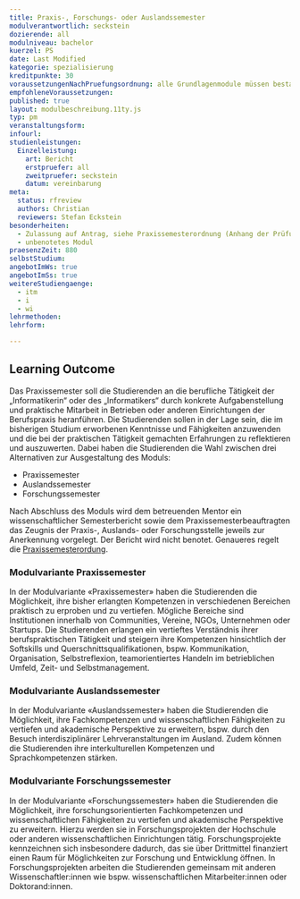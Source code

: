 ```yaml
---
title: Praxis-, Forschungs- oder Auslandssemester
modulverantwortlich: seckstein
dozierende: all
modulniveau: bachelor
kuerzel: PS
date: Last Modified
kategorie: spezialisierung
kreditpunkte: 30
voraussetzungenNachPruefungsordnung: alle Grundlagenmodule müssen bestanden sein
empfohleneVoraussetzungen: 
published: true
layout: modulbeschreibung.11ty.js
typ: pm
veranstaltungsform: 
infourl: 
studienleistungen:
  Einzelleistung:
    art: Bericht
    erstpruefer: all
    zweitpruefer: seckstein
    datum: vereinbarung
meta:
  status: rfreview
  authors: Christian
  reviewers: Stefan Eckstein
besonderheiten: 
  - Zulassung auf Antrag, siehe Praxissemesterordnung (Anhang der Prüfungsordnung).
  - unbenotetes Modul
praesenzZeit: 880
selbstStudium:
angebotImWs: true
angebotImSs: true
weitereStudiengaenge: 
  - itm
  - i
  - wi
lehrmethoden:
lehrform:

---
```


## Learning Outcome

Das Praxissemester soll die Studierenden an die berufliche Tätigkeit der „Informatikerin“ oder des „Informatikers“ durch konkrete Aufgabenstellung und praktische Mitarbeit in Betrieben oder anderen Einrichtungen der Berufspraxis heranführen. Die Studierenden sollen in der Lage sein, die im bisherigen Studium erworbenen Kenntnisse und Fähigkeiten anzuwenden und die bei der praktischen Tätigkeit gemachten Erfahrungen zu reflektieren und auszuwerten. Dabei haben die Studierenden die Wahl zwischen drei Alternativen zur Ausgestaltung des Moduls:

- Praxissemester
- Auslandssemester
- Forschungssemester

Nach Abschluss des Moduls wird dem betreuenden Mentor ein wissenschaftlicher Semesterbericht sowie dem Praxissemesterbeauftragten das Zeugnis der Praxis-, Auslands- oder Forschungsstelle jeweils zur Anerkennung vorgelegt. Der Bericht wird nicht benotet. Genaueres regelt die [Praxissemesterordung](https://www.th-koeln.de/studium/medieninformatik-bachelor--ordnungen-und-formulare_3963.php).

### Modulvariante Praxissemester
In der Modulvariante «Praxissemester» haben die Studierenden die Möglichkeit, ihre bisher erlangten Kompetenzen in verschiedenen Bereichen praktisch zu erproben und zu vertiefen. Mögliche Bereiche sind Institutionen innerhalb von Communities, Vereine, NGOs, Unternehmen oder Startups. Die Studierenden erlangen ein vertieftes Verständnis ihrer berufspraktischen Tätigkeit und steigern ihre Kompetenzen hinsichtlich der Softskills und Querschnittsqualifikationen, bspw. Kommunikation, Organisation, Selbstreflexion, teamorientiertes Handeln im betrieblichen Umfeld, Zeit- und Selbstmanagement. 

### Modulvariante Auslandssemester
In der Modulvariante «Auslandssemester» haben die Studierenden die Möglichkeit, ihre Fachkompetenzen und wissenschaftlichen Fähigkeiten zu vertiefen und akademische Perspektive zu erweitern, bspw. durch den Besuch interdisziplinärer Lehrveranstaltungen im Ausland. Zudem können die Studierenden ihre interkulturellen Kompetenzen und Sprachkompetenzen stärken.

### Modulvariante Forschungssemester
In der Modulvariante «Forschungssemester» haben die Studierenden die Möglichkeit, ihre forschungsorientierten Fachkompetenzen und wissenschaftlichen Fähigkeiten zu vertiefen und akademische Perspektive zu erweitern. Hierzu werden sie in Forschungsprojekten der Hochschule oder anderen wissenschaftlichen Einrichtungen tätig. Forschungsprojekte kennzeichnen sich insbesondere dadurch, das sie über Drittmittel finanziert einen Raum für Möglichkeiten zur Forschung und Entwicklung öffnen. In Forschungsprojekten arbeiten die Studierenden gemeinsam mit anderen Wissenschaftler:innen wie bspw. wissenschaftlichen Mitarbeiter:innen oder Doktorand:innen.
